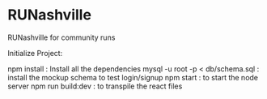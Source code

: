 # RUNashville
RUNashville for community runs

Initialize Project:

npm install : Install all the dependencies
mysql -u root -p < db/schema.sql : install the mockup schema to test login/signup
npm start : to start the node server
npm run build:dev : to transpile the react files